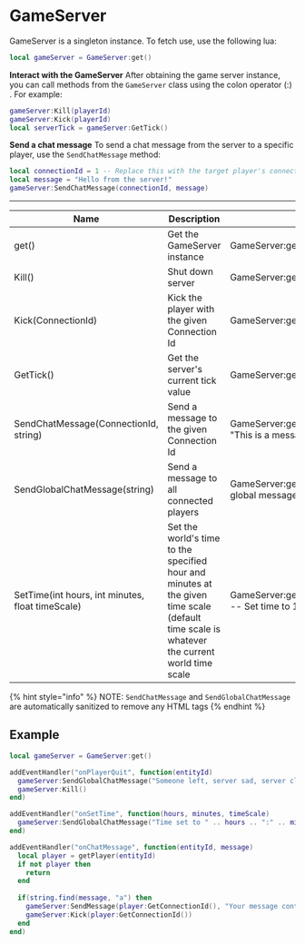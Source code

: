 # GameServer

GameServer is a singleton instance. To fetch use, use the following lua:

```lua
local gameServer = GameServer:get()
```

**Interact with the GameServer** After obtaining the game server instance, you can call methods from the `GameServer` class using the colon operator (:) . For example:

```lua
gameServer:Kill(playerId)
gameServer:Kick(playerId)
local serverTick = gameServer:GetTick()
```

**Send a chat message** To send a chat message from the server to a specific player, use the `SendChatMessage` method:

```lua
local connectionId = 1 -- Replace this with the target player's connection ID
local message = "Hello from the server!"
gameServer:SendChatMessage(connectionId, message)
```

***

<table data-full-width="true"><thead><tr><th>Name</th><th>Description</th><th>Usage</th></tr></thead><tbody><tr><td>get()</td><td>Get the GameServer instance</td><td>GameServer:get()</td></tr><tr><td>Kill()</td><td>Shut down server</td><td>GameServer:get():Kill()</td></tr><tr><td>Kick(ConnectionId)</td><td>Kick the player with the given Connection Id</td><td>GameServer:get():Kick(player:GetConnectionId())</td></tr><tr><td>GetTick()</td><td>Get the server's current tick value</td><td>GameServer:get():GetTick()</td></tr><tr><td>SendChatMessage(ConnectionId, string)</td><td>Send a message to the given Connection Id</td><td>GameServer:get():SendMessage(player:getConnectionId(), "This is a message")</td></tr><tr><td>SendGlobalChatMessage(string)</td><td>Send a message to all connected players</td><td>GameServer:get():SendGlobalChatMessage("This is a global message")</td></tr><tr><td>SetTime(int hours, int minutes, float timeScale)</td><td>Set the world's time to the specified hour and minutes at the given time scale (default time scale is whatever the current world time scale</td><td>GameServer:get():SetTime(11, 15, 20)<br>-- Set time to 11:15 AM at a time scale of 20</td></tr></tbody></table>

{% hint style="info" %}
NOTE: `SendChatMessage` and `SendGlobalChatMessage` are automatically sanitized to remove any HTML tags
{% endhint %}

## Example

```lua
local gameServer = GameServer:get()

addEventHandler("onPlayerQuit", function(entityId)
  gameServer:SendGlobalChatMessage("Someone left, server sad, server close :(")
  gameServer:Kill()
end)

addEventHandler("onSetTime", function(hours, minutes, timeScale)
  gameServer:SendGlobalChatMessage("Time set to " .. hours .. ":" .. minutes .. " at time scale of " .. timeScale)
end)

addEventHandler("onChatMessage", function(entityId, message)
  local player = getPlayer(entityId)
  if not player then
    return
  end
  
  if(string.find(message, "a") then
    gameServer:SendMessage(player:GetConnectionId(), "Your message contains an a, you're kicked")
    gameServer:Kick(player:GetConnectionId())
  end
end)
```
